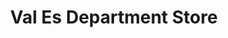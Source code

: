 ---
title: "Val Es Department Store"
url: /trenton/val-es-department-store/
shop: department store
---